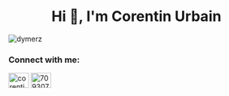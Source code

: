 <h1 align="center">Hi 👋, I'm Corentin Urbain</h1>
<p align="left"> <img src="https://komarev.com/ghpvc/?username=dymerz&label=Profile%20views&color=0e75b6&style=flat" alt="dymerz" /> </p>

<h3 align="left">Connect with me:</h3>
<p align="left">
<a href="https://linkedin.com/in/corentin.urbain" target="blank"><img align="center" src="https://raw.githubusercontent.com/rahuldkjain/github-profile-readme-generator/master/src/images/icons/Social/linked-in-alt.svg" alt="corentin.urbain" height="30" width="40" /></a>
<a href="https://stackoverflow.com/users/7093070" target="blank"><img align="center" src="https://raw.githubusercontent.com/rahuldkjain/github-profile-readme-generator/master/src/images/icons/Social/stack-overflow.svg" alt="7093070" height="30" width="40" /></a>
</p>
